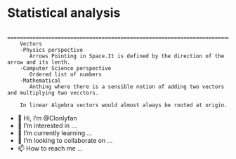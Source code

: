 <h1>Statistical analysis</h1>
        
        =======================================================================================================================================
        Vectors
        -Physics perspective
           Arrows Pointing in Space.It is defined by the direction of the arrow and its lenth.
        -Computer Science perspective
           Ordered list of numbers
        -Mathematical 
           Anthing where there is a sensible notion of adding two vectors and multiplying two vecctors. 
           
        In linear Algebra vectors would almost always be rooted at origin.
        
        
        
        
        
        
        
        
        
        
        
        
        
        
        
        
        
- 👋 Hi, I’m @Clonlyfan
- 👀 I’m interested in ...
- 🌱 I’m currently learning ...
- 💞️ I’m looking to collaborate on ...
- 📫 How to reach me ...

<!---
Clonlyfan/Clonlyfan is a ✨ special ✨ repository because its `README.md` (this file) appears on your GitHub profile.
You can click the Preview link to take a look at your changes.
--->
